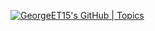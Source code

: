 [![GeorgeET15's GitHub | Topics](https://stats.quine.sh/GeorgeET15/topics-over-time?theme=light)](https://quine.sh)
